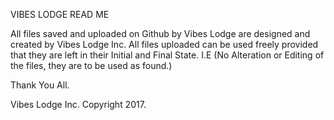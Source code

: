 VIBES LODGE READ ME

All files saved and uploaded on Github by Vibes Lodge are designed and created by Vibes Lodge Inc. All files uploaded can be used freely provided that they are left in their Initial and Final State. I.E (No Alteration or Editing of the files, they are to be used as found.)

Thank You All.

Vibes Lodge Inc. Copyright 2017.
